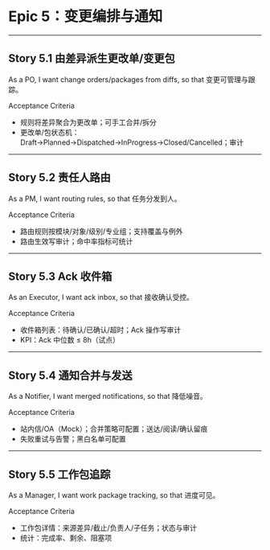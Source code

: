 # Epic 5：变更编排与通知

---

## Story 5.1 由差异派生更改单/变更包
As a PO,
I want change orders/packages from diffs,
so that 变更可管理与跟踪。

Acceptance Criteria
- 规则将差异聚合为更改单；可手工合并/拆分
- 更改单/包状态机：Draft→Planned→Dispatched→InProgress→Closed/Cancelled；审计

---

## Story 5.2 责任人路由
As a PM,
I want routing rules,
so that 任务分发到人。

Acceptance Criteria
- 路由规则按模块/对象/级别/专业组；支持覆盖与例外
- 路由生效写审计；命中率指标可统计

---

## Story 5.3 Ack 收件箱
As an Executor,
I want ack inbox,
so that 接收确认受控。

Acceptance Criteria
- 收件箱列表：待确认/已确认/超时；Ack 操作写审计
- KPI：Ack 中位数 ≤ 8h（试点）

---

## Story 5.4 通知合并与发送
As a Notifier,
I want merged notifications,
so that 降低噪音。

Acceptance Criteria
- 站内信/OA（Mock）；合并策略可配置；送达/阅读/确认留痕
- 失败重试与告警；黑白名单可配置

---

## Story 5.5 工作包追踪
As a Manager,
I want work package tracking,
so that 进度可见。

Acceptance Criteria
- 工作包详情：来源差异/截止/负责人/子任务；状态与审计
- 统计：完成率、剩余、阻塞项

